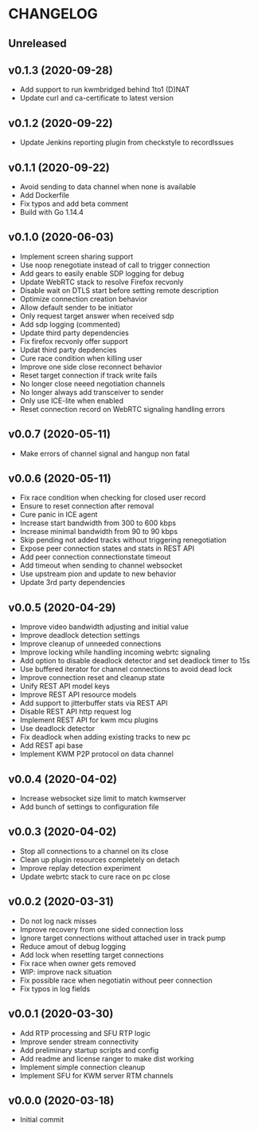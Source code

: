 # CHANGELOG

## Unreleased



## v0.1.3 (2020-09-28)

- Add support to run kwmbridged behind 1to1 (D)NAT
- Update curl and ca-certificate to latest version


## v0.1.2 (2020-09-22)

- Update Jenkins reporting plugin from checkstyle to recordIssues


## v0.1.1 (2020-09-22)

- Avoid sending to data channel when none is available
- Add Dockerfile
- Fix typos and add beta comment
- Build with Go 1.14.4


## v0.1.0 (2020-06-03)

- Implement screen sharing support
- Use noop renegotiate instead of call to trigger connection
- Add gears to easily enable SDP logging for debug
- Update WebRTC stack to resolve Firefox recvonly
- Disable wait on DTLS start before setting remote description
- Optimize connection creation behavior
- Allow default sender to be initiator
- Only request target answer when received sdp
- Add sdp logging (commented)
- Update third party dependencies
- Fix firefox recvonly offer support
- Updat third party depdencies
- Cure race condition when killing user
- Improve one side close reconnect behavior
- Reset target connection if track write fails
- No longer close neeed negotiation channels
- No longer always add transceiver to sender
- Only use ICE-lite when enabled
- Reset connection record on WebRTC signaling handling errors


## v0.0.7 (2020-05-11)

- Make errors of channel signal and hangup non fatal


## v0.0.6 (2020-05-11)

- Fix race condition when checking for closed user record
- Ensure to reset connection after removal
- Cure panic in ICE agent
- Increase start bandwidth from 300 to 600 kbps
- Increase minimal bandwidth from 90 to 90 kbps
- Skip pending not added tracks without triggering renegotiation
- Expose peer connection states and stats in REST API
- Add peer connection connectionstate timeout
- Add timeout when sending to channel websocket
- Use upstream pion and update to new behavior
- Update 3rd party dependencies


## v0.0.5 (2020-04-29)

- Improve video bandwidth adjusting and initial value
- Improve deadlock detection settings
- Improve cleanup of unneeded connections
- Improve locking while handling incoming webrtc signaling
- Add option to disable deadlock detector and set deadlock timer to 15s
- Use buffered iterator for channel connections to avoid dead lock
- Improve connection reset and cleanup state
- Unify REST API model keys
- Improve REST API resource models
- Add support to jitterbuffer stats via REST API
- Disable REST API http request log
- Implement REST API for kwm mcu plugins
- Use deadlock detector
- Fix deadlock when adding existing tracks to new pc
- Add REST api base
- Implement KWM P2P protocol on data channel


## v0.0.4 (2020-04-02)

- Increase websocket size limit to match kwmserver
- Add bunch of settings to configuration file


## v0.0.3 (2020-04-02)

- Stop all connections to a channel on its close
- Clean up plugin resources completely on detach
- Improve replay detection experiment
- Update webrtc stack to cure race on pc close


## v0.0.2 (2020-03-31)

- Do not log nack misses
- Improve recovery from one sided connection loss
- Ignore target connections without attached user in track pump
- Reduce amout of debug logging
- Add lock when resetting target connections
- Fix race when owner gets removed
- WIP: improve nack situation
- Fix possible race when negotiatin without peer connection
- Fix typos in log fields


## v0.0.1 (2020-03-30)

- Add RTP processing and SFU RTP logic
- Improve sender stream connectivity
- Add preliminary startup scripts and config
- Add readme and license ranger to make dist working
- Implement simple connection cleanup
- Implement SFU for KWM server RTM channels


## v0.0.0 (2020-03-18)

- Initial commit

